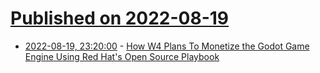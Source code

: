 # [Published on 2022-08-19](index.md)

* [2022-08-19, 23:20:00](https://news.slashdot.org/story/22/08/19/2018223/how-w4-plans-to-monetize-the-godot-game-engine-using-red-hats-open-source-playbook?utm_source=rss1.0mainlinkanon&utm_medium=feed) - [How W4 Plans To Monetize the Godot Game Engine Using Red Hat's Open Source Playbook](https://news.slashdot.org/story/22/08/19/2018223/how-w4-plans-to-monetize-the-godot-game-engine-using-red-hats-open-source-playbook?utm_source=rss1.0mainlinkanon&utm_medium=feed)
